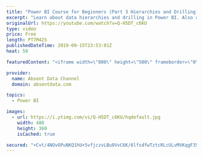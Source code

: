 ```yaml
---
title: "Power BI Course for Beginners (Part 3 Hierarchies and Drilling)"
excerpt: "Learn about data hierarchies and drilling in Power BI. Also answer the 2nd homework question."
originalUrl: https://youtube.com/watch?v=Q-H5DT_c6KU
type: video
price: Free
length: PT7M42S
publishedDateTime: 2019-09-15T23:53:01Z
heat: 50

featuredContent: "<iframe width=\"800\" height=\"500\" frameborder=\"0\" src=\"https://www.youtube.com/embed/Q-H5DT_c6KU\" allow=\"accelerometer; autoplay; encrypted-media; gyroscope; picture-in-picture\" allowfullscreen></iframe>"

provider:
  name: Absent Data Channel
  domain: absentdata.com

topics:
  - Power BI

images:
  - url: https://i.ytimg.com/vi/Q-H5DT_c6KU/hqdefault.jpg
    width: 480
    height: 360
    isCached: true

secured: "+Cvt/4NOvOPuNKQ1hU+5vfjczvLBu0VvC6K/6lfsdfwTztcRLcULvMVKqgF35AMX5hqRrF0WBLX7149ZYPXLBnpJnmq7BgmUdVtMt2PJCEN8C52lqtsRORdUr+dMp5SlWbqc5l1Ik2ylXYfksUwgClhHDwO5M6TiuENW+/LcFEICe2j0pr4d3XUxM27YO3M4MRuhCOAR1Ft2QeIy3Hanfr0Jg1xvnFiZjMPsvwkj8ewo/H/dCUZbhi+0wexIflQHuIHaf2W3aGKUYmU45G9VVzMCd+zN7pb1yKJaFOXQRjUzMkJbQt+vKXSMyu3GvyYnw3Y0fXf40E/At/YU1cxrB4fumKl7cB4agG+B5ky+/raEv7IY+f66piCVmAvmJmKcwlE+G5xBjkDZF+VNsKhwxNnFzP5RHdg/wfZxNtJIa7Y=;Tbcci3xC2DEAyDPKzkFo0w=="
---
```



